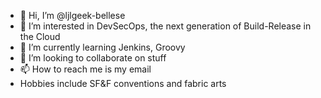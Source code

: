 - 👋 Hi, I’m @ljlgeek-bellese
- 👀 I’m interested in DevSecOps, the next generation of Build-Release in the Cloud
- 🌱 I’m currently learning Jenkins, Groovy
- 💞️ I’m looking to collaborate on stuff
- 📫 How to reach me is my email
- Hobbies include SF&F conventions and fabric arts

<!---
ljlgeek-bellese/ljlgeek-bellese is a ✨ special ✨ repository because its `README.md` (this file) appears on your GitHub profile.
You can click the Preview link to take a look at your changes.
--->
